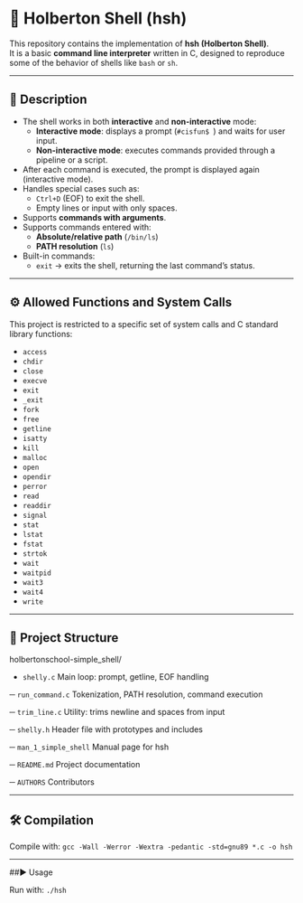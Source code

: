 # 🐚 Holberton Shell (hsh)

This repository contains the implementation of **hsh (Holberton Shell)**.  
It is a basic **command line interpreter** written in C, designed to reproduce some of the behavior of shells like `bash` or `sh`.

---

## 📖 Description

- The shell works in both **interactive** and **non-interactive** mode:
  - **Interactive mode**: displays a prompt (`#cisfun$ `) and waits for user input.  
  - **Non-interactive mode**: executes commands provided through a pipeline or a script.
- After each command is executed, the prompt is displayed again (interactive mode).
- Handles special cases such as:
  - `Ctrl+D` (EOF) to exit the shell.
  - Empty lines or input with only spaces.
- Supports **commands with arguments**.
- Supports commands entered with:
  - **Absolute/relative path** (`/bin/ls`)
  - **PATH resolution** (`ls`)
- Built-in commands:
  - `exit` → exits the shell, returning the last command’s status.

---

## ⚙️ Allowed Functions and System Calls

This project is restricted to a specific set of system calls and C standard library functions:

- `access`
- `chdir`
- `close`
- `execve`
- `exit`
- `_exit`  
- `fork`
- `free`
- `getline`
- `isatty`
- `kill`
- `malloc`  
- `open`
- `opendir`
- `perror`
- `read`
- `readdir`
- `signal`  
- `stat`
- `lstat`
- `fstat`
- `strtok`
- `wait`
- `waitpid`
- `wait3`
- `wait4`
- `write`

---

## 📂 Project Structure

holbertonschool-simple_shell/

- `shelly.c` Main loop: prompt, getline, EOF handling

─ `run_command.c` Tokenization, PATH resolution, command execution

─ `trim_line.c` Utility: trims newline and spaces from input

─ `shelly.h` Header file with prototypes and includes

─ `man_1_simple_shell` Manual page for hsh

─ `README.md` Project documentation

─ `AUTHORS` Contributors

---

## 🛠️ Compilation

Compile with:
`gcc -Wall -Werror -Wextra -pedantic -std=gnu89 *.c -o hsh`

---

##▶️ Usage

Run with:
`./hsh`

